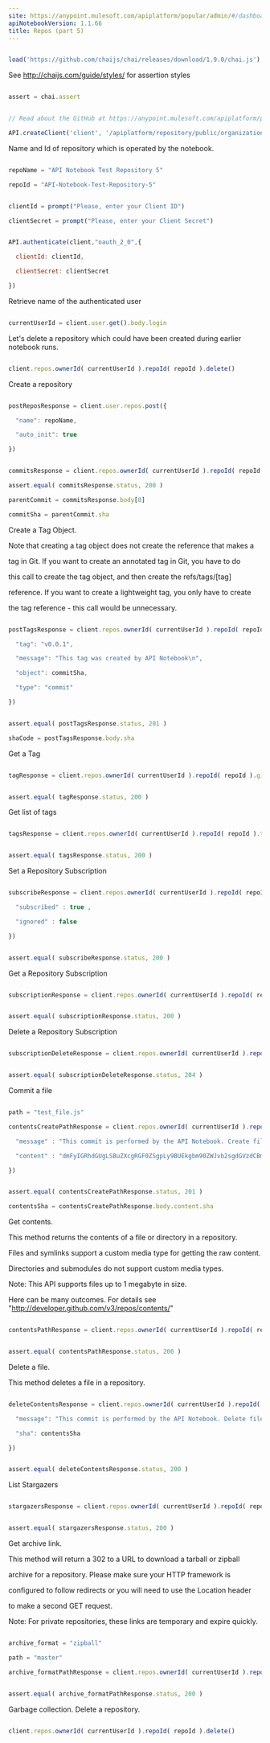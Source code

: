 ```yaml
---
site: https://anypoint.mulesoft.com/apiplatform/popular/admin/#/dashboard/apis/7782/versions/7918/portal/pages/6528/preview
apiNotebookVersion: 1.1.66
title: Repos (part 5)
---
```


```javascript

load('https://github.com/chaijs/chai/releases/download/1.9.0/chai.js')

```



See http://chaijs.com/guide/styles/ for assertion styles



```javascript

assert = chai.assert

```

```javascript

// Read about the GitHub at https://anypoint.mulesoft.com/apiplatform/popular/admin/#/dashboard/apis/7782/versions/7918/contracts

API.createClient('client', '/apiplatform/repository/public/organizations/30/apis/7782/versions/7918/definition');

```



Name and Id of repository which is operated by the notebook.



```javascript

repoName = "API Notebook Test Repository 5"

repoId = "API-Notebook-Test-Repository-5"

```

```javascript

clientId = prompt("Please, enter your Client ID")

clientSecret = prompt("Please, enter your Client Secret")

```

```javascript

API.authenticate(client,"oauth_2_0",{

  clientId: clientId,

  clientSecret: clientSecret

})

```



Retrieve name of the authenticated user



```javascript

currentUserId = client.user.get().body.login

```



Let's delete a repository which could have been created during earlier notebook runs.



```javascript

client.repos.ownerId( currentUserId ).repoId( repoId ).delete()

```



Create a repository



```javascript

postReposResponse = client.user.repos.post({

  "name": repoName,

  "auto_init": true

})

```

```javascript

commitsResponse = client.repos.ownerId( currentUserId ).repoId( repoId ).commits.get()

assert.equal( commitsResponse.status, 200 )

parentCommit = commitsResponse.body[0]

commitSha = parentCommit.sha

```



Create a Tag Object.

Note that creating a tag object does not create the reference that makes a

tag in Git. If you want to create an annotated tag in Git, you have to do

this call to create the tag object, and then create the refs/tags/[tag]

reference. If you want to create a lightweight tag, you only have to create

the tag reference - this call would be unnecessary.



```javascript

postTagsResponse = client.repos.ownerId( currentUserId ).repoId( repoId ).git.tags.post({

  "tag": "v0.0.1",

  "message": "This tag was created by API Notebook\n",

  "object": commitSha,

  "type": "commit"

})

```

```javascript

assert.equal( postTagsResponse.status, 201 )

shaCode = postTagsResponse.body.sha

```



Get a Tag



```javascript

tagResponse = client.repos.ownerId( currentUserId ).repoId( repoId ).git.tags.shaCode( shaCode ).get()

```

```javascript

assert.equal( tagResponse.status, 200 )

```



Get list of tags



```javascript

tagsResponse = client.repos.ownerId( currentUserId ).repoId( repoId ).tags.get()

```

```javascript

assert.equal( tagsResponse.status, 200 )

```



Set a Repository Subscription



```javascript

subscribeResponse = client.repos.ownerId( currentUserId ).repoId( repoId ).subscription.put({

  "subscribed" : true ,

  "ignored" : false

})

```

```javascript

assert.equal( subscribeResponse.status, 200 )

```



Get a Repository Subscription



```javascript

subscriptionResponse = client.repos.ownerId( currentUserId ).repoId( repoId ).subscription.get()

```

```javascript

assert.equal( subscriptionResponse.status, 200 )

```



Delete a Repository Subscription



```javascript

subscriptionDeleteResponse = client.repos.ownerId( currentUserId ).repoId( repoId ).subscription.delete()

```

```javascript

assert.equal( subscriptionDeleteResponse.status, 204 )

```



Commit a file



```javascript

path = "test_file.js"

contentsCreatePathResponse = client.repos.ownerId( currentUserId ).repoId( repoId ).contents.path( path ).put({

  "message" : "This commit is performed by the API Notebook. Create file." ,

  "content" : "dmFyIGRhdGUgLSBuZXcgRGF0ZSgpLy9BUEkgbm90ZWJvb2sgdGVzdCBmaWxl"

})

```

```javascript

assert.equal( contentsCreatePathResponse.status, 201 )

contentsSha = contentsCreatePathResponse.body.content.sha

```



Get contents.

This method returns the contents of a file or directory in a repository.

Files and symlinks support a custom media type for getting the raw content.

Directories and submodules do not support custom media types.

Note: This API supports files up to 1 megabyte in size.

Here can be many outcomes. For details see "http://developer.github.com/v3/repos/contents/"



```javascript

contentsPathResponse = client.repos.ownerId( currentUserId ).repoId( repoId ).contents.path( path ).get()

```

```javascript

assert.equal( contentsPathResponse.status, 200 )

```



Delete a file.

This method deletes a file in a repository.



```javascript

deleteContentsResponse = client.repos.ownerId( currentUserId ).repoId( repoId ).contents.path( path ).delete({

  "message": "This commit is performed by the API Notebook. Delete file.",

  "sha": contentsSha

})

```

```javascript

assert.equal( deleteContentsResponse.status, 200 )

```



List Stargazers



```javascript

stargazersResponse = client.repos.ownerId( currentUserId ).repoId( repoId ).stargazers.get()

```

```javascript

assert.equal( stargazersResponse.status, 200 )

```



Get archive link.

This method will return a 302 to a URL to download a tarball or zipball

archive for a repository. Please make sure your HTTP framework is

configured to follow redirects or you will need to use the Location header

to make a second GET request.

Note: For private repositories, these links are temporary and expire quickly.



```javascript

archive_format = "zipball"

path = "master"

archive_formatPathResponse = client.repos.ownerId( currentUserId ).repoId( repoId ).archive_format( archive_format ).path( path ).get()

```

```javascript

assert.equal( archive_formatPathResponse.status, 200 )

```



Garbage collection. Delete a repository.



```javascript

client.repos.ownerId( currentUserId ).repoId( repoId ).delete()

```